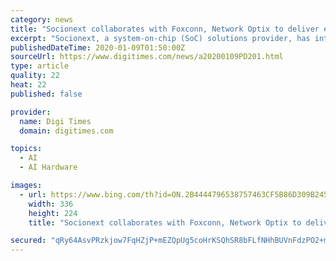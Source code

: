 ```yaml
---
category: news
title: "Socionext collaborates with Foxconn, Network Optix to deliver edge-AI solutions for retail, manufacturing"
excerpt: "Socionext, a system-on-chip (SoC) solutions provider, has introduced new, intelligent, scalable edge-AI solutions developed in partnership with Foxconn Technology Group and Network Optix. Socionext has partnered closely with Foxconn, a global leader in ..."
publishedDateTime: 2020-01-09T01:50:00Z
sourceUrl: https://www.digitimes.com/news/a20200109PD201.html
type: article
quality: 22
heat: 22
published: false

provider:
  name: Digi Times
  domain: digitimes.com

topics:
  - AI
  - AI Hardware

images:
  - url: https://www.bing.com/th?id=ON.2B4444796538757463CF5B86D309B245
    width: 336
    height: 224
    title: "Socionext collaborates with Foxconn, Network Optix to deliver edge-AI solutions for retail, manufacturing"

secured: "qRy64AsvPRzkjow7FqHZjP+mEZQpUg5coHrKSQhSR8bFLfNHhBUVnFdzPO2+m6JA6UYgvZ6iP9sprEz2CN839kFnPLVBBBhzdFEvL5ELg5ntyxbqp1S3PjQY/y5mNIm5x5Fxk4soq4Sieo0W8AHChx/l9NmRKL504gE+Uo4MmRpFHxsTAvx4M6Eu+5qLoeGDlSCB/Gi4Eg5Jg6jMTibAJV5gyRHvFwG0wuHMUIjsp/EQ25wT2p/wkCZIPRxHybSaN2RfuYZV1UDYlb/WBksLeg==;PYqeohxBwmVWmcGm/aObnQ=="
---
```


